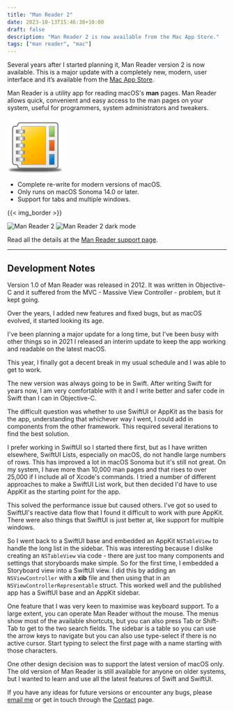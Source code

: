 ```yaml
---
title: "Man Reader 2"
date: 2023-10-13T15:46:38+10:00
draft: false
description: "Man Reader 2 is now available from the Mac App Store."
tags: ["man reader", "mac"]
---
```


Several years after I started planning it, Man Reader version 2 is now available. 
This is a major update with a completely new, modern, user interface and it’s available from the [Mac App Store][3].

Man Reader is a utility app for reading macOS's **man** pages. Man Reader allows
quick, convenient and easy access to the man pages on your system, useful for
programmers, system administrators and tweakers.


<!--more-->

[![Buy Man Reader from the Mac App Store][i3]][3]

- Complete re-write for modern versions of macOS.
- Only runs on macOS Sonoma 14.0 or later.
- Support for tabs and multiple windows.

{{< img_border >}}

![Man Reader 2][i1]
![Man Reader 2 dark mode][i2]

Read all the details at the [Man Reader support page][2].

---

## Development Notes

Version 1.0 of Man Reader was released in 2012. It was written in Objective-C
and it suffered from the MVC - Massive View Controller - problem, but it kept going.

Over the years, I added new features and fixed bugs, but as macOS evolved, it started looking its age.

I've been planning a major update for a long time, but I've been busy with other things so in 2021
I released an interim update to keep the app working and readable on the latest macOS.

This year, I finally got a decent break in my usual schedule and I was able to get to work.

The new version was always going to be in Swift. After writing Swift for years now, I am
very comfortable with it and I write better and safer code in Swift than I can in Objective-C.

The difficult question was whether to use SwiftUI or AppKit as the basis for the app, understanding that
whichever way I went, I could add in components from the other framework. This required 
several iterations to find the best solution.

I prefer working in SwiftUI so I started there first, but as I have written elsewhere,
SwiftUI Lists, especially on macOS, do not handle large numbers of rows. This has improved a lot
in macOS Sonoma but it's still not great. On my system, I have
more than 10,000 man pages and that rises to over 25,000 if I include all of Xcode's commands.
I tried a number of different approaches to make a SwiftUI List work, but then decided I'd have to use 
AppKit as the starting point for the app. 

This solved the performance issue but caused others. I've got so used to SwiftUI's reactive
data flow that I found it difficult to work with pure AppKit. There were also things that SwiftUI is 
just better at, like support for multiple windows.

So I went back to a SwiftUI base and embedded an AppKit `NSTableView` to handle the long list in the sidebar.
This was interesting because I dislike creating an `NSTableView` via code - there are just too many components 
and settings that storyboards make simple. So for the first time, I embedded a Storyboard view into a SwiftUI
view. I did this by adding an `NSViewController` with a **xib** file and then using that in an 
`NSViewControllerRepresentable` struct. This worked well and the published app has a SwiftUI base and an AppKit sidebar.

One feature that I was very keen to maximise was keyboard support. To a large extent, you can operate
Man Reader without the mouse. The menus show most of the available shortcuts, but you can also 
press Tab or Shift-Tab to get to the two search fields. The sidebar is a table so you can use the arrow keys
to navigate but you can also use type-select if there is no active cursor. Start typing to select
the first page with a name starting with those characters.

One other design decision was to support the latest version of macOS only. The old version of Man Reader is 
still available for anyone on older systems, but I wanted to learn and use all the latest features of
Swift and SwiftUI.

If you have any ideas for future versions or
encounter any bugs, please [email me][8] or get in touch through the [Contact][contact] page.


[i1]: /images/ManReader2.png
[i2]: /images/ManReader2_dark.png
[i3]: /icons/ManReader128.png

[2]: /manreader/
[3]: http://itunes.apple.com/app/man-reader/id522583774?mt=12
[8]: mailto:sarah@troz.net?subject=Man%20Reader%202
[contact]: /contact/